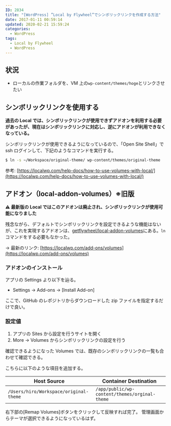 ```yaml
---
ID: 2834
title: "[WordPress] ”Local by Flywheel”でシンボリックリンクを作成する方法"
date: 2017-01-11 00:59:14
updated: 2020-02-21 15:59:24
categories:
  - WordPress
tags:
  - Local by Flywheel
  - WordPress
---
```


## 状況

- ローカルの作業フォルダを、VM 上の`wp-content/themes/hoge`とリンクさせたい

## シンボリックリンクを使用する

**過去の Local では、シンボリックリンクが使用できずアドオンを利用する必要があったが、現在はシンボリックリンクに対応し、逆にアドオンが利用できなくなっている。**

シンボリックリンクが使用できるようになっているので、「Open Site Shell」で ssh ログインして、下記のようなコマンドを実行する。

```bash
$ ln -s ~/Workspace/original-theme/ wp-content/themes/original-theme
```

参考: [https://localwp.com/help-docs/how-to-use-volumes-with-local/](https://localwp.com/help-docs/how-to-use-volumes-with-local/)

## アドオン（local-addon-volumes）※旧版

**⚠️ 最新版の Local ではこのアドオンは廃止され、シンボリックリンクが使用可能になりました**

残念ながら、デフォルトでシンボリックリンクを設定できるような機能はないが、これを実現するアドオンは、[getflywheel/local-addon-volumes](https://github.com/getflywheel/local-addon-volumes)にある。`ln`コマンドをする必要もなかった。

→ 最新のリンク: [https://localwp.com/add-ons/volumes](https://localwp.com/add-ons/volumes)

### アドオンのインストール

アプリの Settings より以下を辿る。

- Settings -> Add-ons -> [Install Add-on]

ここで、GitHub のレポジトリからダウンロードした zip ファイルを指定するだけで良い。

### 設定値

1. アプリの Sites から設定を行うサイトを開く
1. More -> Volumes からシンボリックリンクの設定を行う

確認できるようになった Volumes では、既存のシンボリックリンクの一覧も合わせて確認できる。

こちらに以下のような項目を追加する。

| Host Source                            | Container Destination                         |
| -------------------------------------- | --------------------------------------------- |
| `/Users/hiro/Workspace/original-theme` | `/app/public/wp-content/themes/orginal-theme` |

右下部の[Remap Volumes]ボタンをクリックして反映すれば完了。
管理画面からテーマが選択できるようになっているはず。
